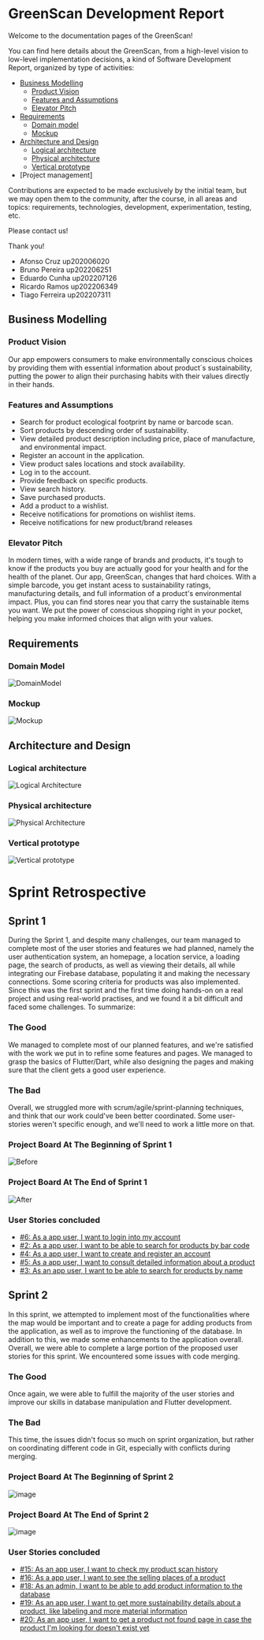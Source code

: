 # GreenScan Development Report

Welcome to the documentation pages of the GreenScan!

You can find here details about the GreenScan, from a high-level vision to low-level implementation decisions, a kind of Software Development Report, organized by type of activities: 

* [Business Modelling](docs/BusinessModelling.md)
  * [Product Vision](docs/BusinessModelling.md#Product-Vision)
  * [Features and Assumptions](docs/BusinessModelling.md#Features-and-Assumptions)
  * [Elevator Pitch](docs/BusinessModelling.md#Elevator-Pitch)
* [Requirements](docs/Requirements.md)
  * [Domain model](docs/Requirements.md#Domain-Model)
  * [Mockup](docs/Requirements.md###Mockup)
* [Architecture and Design](docs/ArchitectureAndDesign.md###Logical-architecture)
  * [Logical architecture](docs/ArchitectureAndDesign.md)
  * [Physical architecture](docs/ArchitectureAndDesign.md#Physical-architecture)
  * [Vertical prototype](docs/ArchitectureAndDesign.md###Vertical-prototype)
* [Project management]

Contributions are expected to be made exclusively by the initial team, but we may open them to the community, after the course, in all areas and topics: requirements, technologies, development, experimentation, testing, etc.

Please contact us!

Thank you!

- Afonso Cruz up202006020
- Bruno Pereira up202206251
- Eduardo Cunha up202207126
- Ricardo Ramos up202206349
- Tiago Ferreira up202207311


## Business Modelling

### Product Vision

Our app empowers consumers to make environmentally conscious choices by providing them with essential information about product´s sustainability, putting the power to align their purchasing habits with their values directly in their hands.

### Features and Assumptions

- Search for product ecological footprint by name or barcode scan.
- Sort products by descending order of sustainability.
- View detailed product description including price, place of manufacture, and environmental impact.
- Register an account in the application.
- View product sales locations and stock availability.
- Log in to the account.
- Provide feedback on specific products.
- View search history.
- Save purchased products.
- Add a product to a wishlist.
- Receive notifications for promotions on wishlist items.
- Receive notifications for new product/brand releases

### Elevator Pitch

In modern times, with a wide range of brands and products, it's tough to know if the products you buy are actually good for your health and for the health of the planet. Our app, GreenScan, changes that hard choices. With a simple barcode, you get instant acess to sustainability ratings, manufacturing details, and full information of a product's environmental impact. Plus, you can find stores near you that carry the sustainable items you want. We put the power of conscious shopping right in your pocket, helping you make informed choices that align with your values.

## Requirements

### Domain Model

![DomainModel](https://github.com/FEUP-LEIC-ES-2023-24/2LEIC08T3/blob/eb37c9efd472f40d6a0749b5b83e210bacdc3e3a/docs/Domain%20Model.png)


### Mockup

![Mockup](https://github.com/FEUP-LEIC-ES-2023-24/2LEIC08T3/blob/dd44bda11ca11a4a14d58000d5668fc12bf1d536/docs/Mockup.png)

## Architecture and Design

### Logical architecture

![Logical Architecture](https://github.com/FEUP-LEIC-ES-2023-24/2LEIC08T3/blob/028771d5450493930b426ff15894f5687c30e83e/docs/images/Logical%20architecture.png)


### Physical architecture

![Physical Architecture](https://github.com/FEUP-LEIC-ES-2023-24/2LEIC08T3/blob/main/docs/images/physical_uml.png)


### Vertical prototype

![Vertical prototype](https://github.com/FEUP-LEIC-ES-2023-24/2LEIC08T3/blob/main/docs/images/vertical_prototype.gif)


# Sprint Retrospective
## Sprint 1
During the Sprint 1, and despite many challenges, our team managed to complete most of the user stories and features we had planned, namely the user authentication system, an homepage, a location service, a loading page, the search of products, as well as viewing their details, all while integrating our Firebase database, populating it and making the necessary connections. Some scoring criteria for products was also implemented. Since this was the first sprint and the first time doing hands-on on a real project and using real-world practises, and we found it a bit difficult and faced some challenges. To summarize:
### The Good
We managed to complete most of our planned features, and we're satisfied with the work we put in to refine some features and pages. We managed to grasp the basics of Flutter/Dart, while also designing the pages and making sure that the client gets a good user experience. 
### The Bad
Overall, we struggled more with scrum/agile/sprint-planning techniques, and think that our work could've been better coordinated. Some user-stories weren't specific enough, and we'll need to work a little more on that.
### Project Board At The Beginning of Sprint 1
![Before](https://github.com/FEUP-LEIC-ES-2023-24/2LEIC08T3/blob/main/docs/images/Before.png)
### Project Board At The End of Sprint 1
![After](https://github.com/FEUP-LEIC-ES-2023-24/2LEIC08T3/blob/main/docs/images/After.png)
### User Stories concluded
- [#6: As a app user, I want to login into my account](https://github.com/FEUP-LEIC-ES-2023-24/2LEIC08T3/issues/6)
- [#2: As a app user, I want to be able to search for products by bar code](https://github.com/FEUP-LEIC-ES-2023-24/2LEIC08T3/issues/2)
- [#4: As a app user, I want to create and register an account](https://github.com/FEUP-LEIC-ES-2023-24/2LEIC08T3/issues/4)
- [#5: As a app user, I want to consult detailed information about a product](https://github.com/FEUP-LEIC-ES-2023-24/2LEIC08T3/issues/5)
- [#3: As an app user, I want to be able to search for products by name](https://github.com/FEUP-LEIC-ES-2023-24/2LEIC08T3/issues/3)


## Sprint 2
In this sprint, we attempted to implement most of the functionalities where the map would be important and to create a page for adding products from the application, as well as to improve the functioning of the database. In addition to this, we made some enhancements to the application overall. Overall, we were able to complete a large portion of the proposed user stories for this sprint. We encountered some issues with code merging.

### The Good
Once again, we were able to fulfill the majority of the user stories and improve our skills in database manipulation and Flutter development.

### The Bad
This time, the issues didn't focus so much on sprint organization, but rather on coordinating different code in Git, especially with conflicts during merging.

### Project Board At The Beginning of Sprint 2
![image](https://github.com/FEUP-LEIC-ES-2023-24/2LEIC08T3/assets/38361094/f531b101-3598-4d45-807a-96149b730daf)
### Project Board At The End of Sprint 2
![image](https://github.com/FEUP-LEIC-ES-2023-24/2LEIC08T3/assets/38361094/35ee0080-f2ac-44ac-b727-c7c4f06504e2)

### User Stories concluded
- [#15: As an app user, I want to check my product scan history](https://github.com/FEUP-LEIC-ES-2023-24/2LEIC08T3/issues/15)
- [#16: As a app user, I want to see the selling places of a product](https://github.com/FEUP-LEIC-ES-2023-24/2LEIC08T3/issues/16)
- [#18: As an admin, I want to be able to add product information to the database](https://github.com/FEUP-LEIC-ES-2023-24/2LEIC08T3/issues/18)
- [#19: As an app user, I want to get more sustainability details about a product, like labeling and more material information](https://github.com/FEUP-LEIC-ES-2023-24/2LEIC08T3/issues/19)
- [#20: As an app user, I want to get a product not found page in case the product I'm looking for doesn't exist yet](https://github.com/FEUP-LEIC-ES-2023-24/2LEIC08T3/issues/20)
